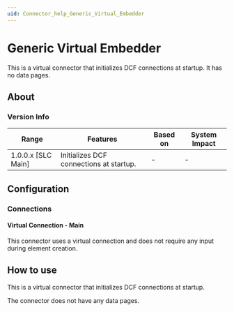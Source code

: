 ```yaml
---
uid: Connector_help_Generic_Virtual_Embedder
---
```


# Generic Virtual Embedder

This is a virtual connector that initializes DCF connections at startup. It has no data pages.

## About

### Version Info

| Range              | Features                                | Based on | System Impact |
|--------------------|-----------------------------------------|----------|---------------|
| 1.0.0.x [SLC Main] | Initializes DCF connections at startup. | -        | -             |

## Configuration

### Connections

#### Virtual Connection - Main

This connector uses a virtual connection and does not require any input during element creation.

## How to use

This is a virtual connector that initializes DCF connections at startup.

The connector does not have any data pages.
